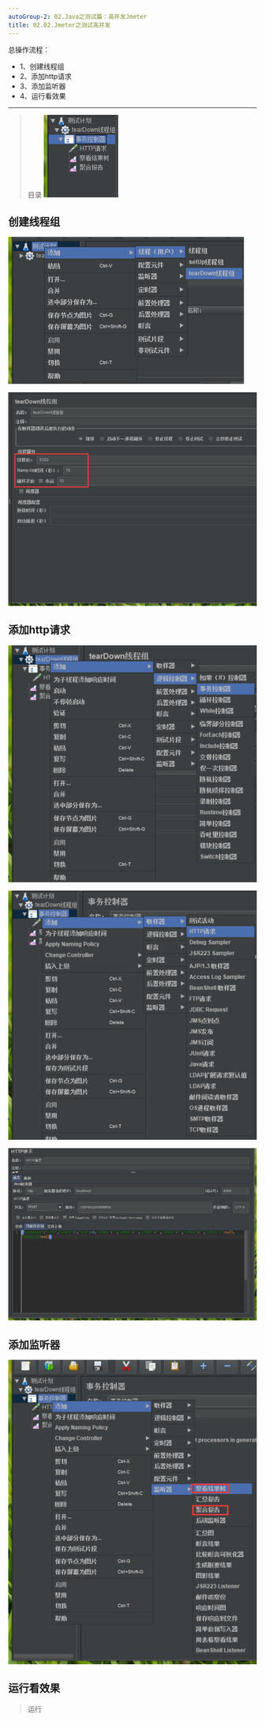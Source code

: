 ```yaml
---
autoGroup-2: 02.Java之测试篇：高并发Jmeter
title: 02.02.Jmeter之测试高并发
---
```


总操作流程：
- 1、创建线程组
- 2、添加http请求
- 3、添加监听器
- 4、运行看效果

***

>目录
![](./image/02.02-1.png)

## 创建线程组

![](./image/02.02-2.png)

![](./image/02.02-3.png)

## 添加http请求

![](./image/02.02-4.png)

![](./image/02.02-5.png)

![](./image/02.02-6.png)

## 添加监听器

![](./image/02.02-7.png)

## 运行看效果

>运行